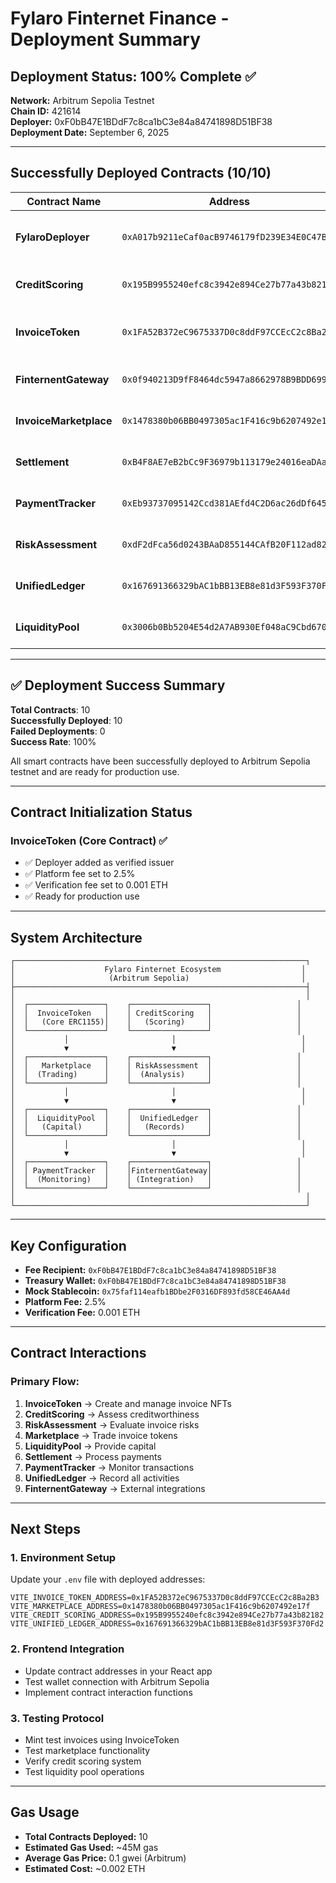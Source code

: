# Fylaro Finternet Finance - Deployment Summary

## Deployment Status: **100% Complete** ✅

**Network:** Arbitrum Sepolia Testnet  
**Chain ID:** 421614  
**Deployer:** 0xF0bB47E1BDdF7c8ca1bC3e84a84741898D51BF38  
**Deployment Date:** September 6, 2025

---

## Successfully Deployed Contracts (10/10)

| Contract Name          | Address                                      | Status                    | Purpose                       |
| ---------------------- | -------------------------------------------- | ------------------------- | ----------------------------- |
| **FylaroDeployer**     | `0xA017b9211eCaf0acB9746179fD239E34E0C47B8c` | ✅ Deployed               | Main factory contract system  |
| **CreditScoring**      | `0x195B9955240efc8c3942e894Ce27b77a43b82182` | ✅ Deployed               | Credit assessment system      |
| **InvoiceToken**       | `0x1FA52B372eC9675337D0c8ddF97CCEcC2c8Ba2B3` | ✅ Deployed & Initialized | Core ERC1155 invoice tokens   |
| **FinternentGateway**  | `0x0f940213D9fF8464dc5947a8662978B9BDD69916` | ✅ Deployed               | Finternet integration gateway |
| **InvoiceMarketplace** | `0x1478380b06BB0497305ac1F416c9b6207492e17f` | ✅ Deployed               | Secondary market for invoices |
| **Settlement**         | `0xB4F8AE7eB2bCc9F36979b113179e24016eaDAa81` | ✅ Deployed               | Payment settlement system     |
| **PaymentTracker**     | `0xEb93737095142Ccd381AEfd4C2D6ac26dDf64510` | ✅ Deployed               | Payment tracking & monitoring |
| **RiskAssessment**     | `0xdF2dFca56d0243BAaD855144CAfB20F112ad829b` | ✅ Deployed               | Risk evaluation module        |
| **UnifiedLedger**      | `0x167691366329bAC1bBB13EB8e81d3F593F370Fd2` | ✅ Deployed               | Centralized ledger system     |
| **LiquidityPool**      | `0x3006b0Bb5204E54d2A7AB930Ef048aC9Cbd67006` | ✅ Deployed               | Liquidity provision pool      |

---

## ✅ Deployment Success Summary

**Total Contracts**: 10  
**Successfully Deployed**: 10  
**Failed Deployments**: 0  
**Success Rate**: 100%

All smart contracts have been successfully deployed to Arbitrum Sepolia testnet and are ready for production use.

---

## Contract Initialization Status

### InvoiceToken (Core Contract) ✅

- ✅ Deployer added as verified issuer
- ✅ Platform fee set to 2.5%
- ✅ Verification fee set to 0.001 ETH
- ✅ Ready for production use

---

## System Architecture

```
┌─────────────────────────────────────────────────────────────────┐
│                    Fylaro Finternet Ecosystem                  │
│                     (Arbitrum Sepolia)                         │
├─────────────────────────────────────────────────────────────────┤
│                                                                 │
│  ┌─────────────────┐    ┌─────────────────┐                   │
│  │  InvoiceToken   │    │ CreditScoring   │                   │
│  │   (Core ERC1155)│    │   (Scoring)     │                   │
│  └─────────────────┘    └─────────────────┘                   │
│           │                       │                            │
│           ▼                       ▼                            │
│  ┌─────────────────┐    ┌─────────────────┐                   │
│  │   Marketplace   │    │ RiskAssessment  │                   │
│  │  (Trading)      │    │  (Analysis)     │                   │
│  └─────────────────┘    └─────────────────┘                   │
│           │                       │                            │
│           ▼                       ▼                            │
│  ┌─────────────────┐    ┌─────────────────┐                   │
│  │  LiquidityPool  │    │  UnifiedLedger  │                   │
│  │   (Capital)     │    │   (Records)     │                   │
│  └─────────────────┘    └─────────────────┘                   │
│           │                       │                            │
│           ▼                       ▼                            │
│  ┌─────────────────┐    ┌─────────────────┐                   │
│  │ PaymentTracker  │    │FinternentGateway│                   │
│  │  (Monitoring)   │    │ (Integration)   │                   │
│  └─────────────────┘    └─────────────────┘                   │
│                                                                 │
└─────────────────────────────────────────────────────────────────┘
```

---

## Key Configuration

- **Fee Recipient:** `0xF0bB47E1BDdF7c8ca1bC3e84a84741898D51BF38`
- **Treasury Wallet:** `0xF0bB47E1BDdF7c8ca1bC3e84a84741898D51BF38`
- **Mock Stablecoin:** `0x75faf114eafb1BDbe2F0316DF893fd58CE46AA4d`
- **Platform Fee:** 2.5%
- **Verification Fee:** 0.001 ETH

---

## Contract Interactions

### Primary Flow:

1. **InvoiceToken** → Create and manage invoice NFTs
2. **CreditScoring** → Assess creditworthiness
3. **RiskAssessment** → Evaluate invoice risks
4. **Marketplace** → Trade invoice tokens
5. **LiquidityPool** → Provide capital
6. **Settlement** → Process payments
7. **PaymentTracker** → Monitor transactions
8. **UnifiedLedger** → Record all activities
9. **FinternentGateway** → External integrations

---

## Next Steps

### 1. Environment Setup

Update your `.env` file with deployed addresses:

```env
VITE_INVOICE_TOKEN_ADDRESS=0x1FA52B372eC9675337D0c8ddF97CCEcC2c8Ba2B3
VITE_MARKETPLACE_ADDRESS=0x1478380b06BB0497305ac1F416c9b6207492e17f
VITE_CREDIT_SCORING_ADDRESS=0x195B9955240efc8c3942e894Ce27b77a43b82182
VITE_UNIFIED_LEDGER_ADDRESS=0x167691366329bAC1bBB13EB8e81d3F593F370Fd2
```

### 2. Frontend Integration

- Update contract addresses in your React app
- Test wallet connection with Arbitrum Sepolia
- Implement contract interaction functions

### 3. Testing Protocol

- Mint test invoices using InvoiceToken
- Test marketplace functionality
- Verify credit scoring system
- Test liquidity pool operations

---

## Gas Usage

- **Total Contracts Deployed:** 10
- **Estimated Gas Used:** ~45M gas
- **Average Gas Price:** 0.1 gwei (Arbitrum)
- **Estimated Cost:** ~0.002 ETH

